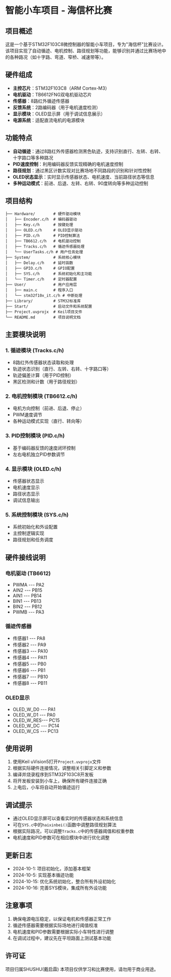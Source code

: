 # 智能小车项目 - 海信杯比赛

## 项目概述

这是一个基于STM32F103C8微控制器的智能小车项目，专为"海信杯"比赛设计。该项目实现了自动循迹、电机控制、路径规划等功能，能够识别并通过比赛场地中的各种路况（如十字路、弯道、窄桥、减速带等）。

## 硬件组成

- **主控芯片**：STM32F103C8（ARM Cortex-M3）
- **电机驱动**：TB6612FNG双电机驱动芯片
- **传感器**：8路红外循迹传感器
- **反馈系统**：2路编码器（用于电机速度检测）
- **显示模块**：OLED显示屏（用于调试信息展示）
- **电源系统**：适配直流电机的电源模块

## 功能特点

- **自动循迹**：通过8路红外传感器检测黑色轨迹，支持识别直行、左转、右转、十字路口等多种路况
- **PID速度控制**：利用编码器反馈实现精确的电机速度控制
- **路径规划**：通过黑区计数实现对比赛场地不同路段的识别和针对性控制
- **OLED状态显示**：实时显示传感器状态、电机速度、当前路径状态等信息
- **多种运动模式**：前进、后退、左转、右转、90度转向等多种运动控制

## 项目结构

```
├── Hardware/        # 硬件驱动模块
│   ├── Encoder.c/h  # 编码器驱动
│   ├── Key.c/h      # 按键处理
│   ├── OLED.c/h     # OLED显示驱动
│   ├── PID.c/h      # PID控制算法
│   ├── TB6612.c/h   # 电机驱动控制
│   ├── Tracks.c/h   # 循迹传感器处理
│   └── UserTasks.c/h # 用户任务处理
├── System/          # 系统核心模块
│   ├── Delay.c/h    # 延时函数
│   ├── GPIO.c/h     # GPIO配置
│   ├── SYS.c/h      # 系统初始化和主功能
│   └── Timer.c/h    # 定时器配置
├── User/            # 用户应用层
│   ├── main.c       # 程序入口
│   └── stm32f10x_it.c/h # 中断处理
├── Library/         # STM32标准库
├── Start/           # 启动文件和系统配置
├── Project.uvprojx  # Keil项目文件
└── README.md        # 项目说明文档
```

## 主要模块说明

### 1. 循迹模块 (Tracks.c/h)
- 8路红外传感器状态读取和处理
- 轨迹状态识别（直行、左转、右转、十字路口等）
- 轨迹偏差计算（用于PID控制）
- 黑区检测和计数（用于路径规划）

### 2. 电机控制模块 (TB6612.c/h)
- 电机方向控制（前进、后退、停止）
- PWM速度调节
- 各种运动模式实现（直行、转向等）

### 3. PID控制模块 (PID.c/h)
- 基于编码器反馈的速度闭环控制
- 左右电机独立PID参数调节

### 4. 显示模块 (OLED.c/h)
- 传感器状态显示
- 电机速度显示
- 路径状态显示
- 调试信息输出

### 5. 系统控制模块 (SYS.c/h)
- 系统初始化和外设配置
- 主控制逻辑实现
- 路径规划和任务调度

## 硬件接线说明

### 电机驱动 (TB6612)
- PWMA --- PA2
- AIN2 --- PB15
- AIN1 --- PB14
- BIN1 --- PB13
- BIN2 --- PB12
- PWMB --- PA3

### 循迹传感器
- 传感器1 --- PA8
- 传感器2 --- PA9
- 传感器3 --- PA10
- 传感器4 --- PA11
- 传感器5 --- PB0
- 传感器6 --- PB1
- 传感器7 --- PB10
- 传感器8 --- PB11

### OLED显示
- OLED_W_D0 --- PA1
- OLED_W_D1 --- PA0
- OLED_W_RES--- PC15
- OLED_W_DC --- PC14
- OLED_W_CS --- PC13

## 使用说明

1. 使用Keil uVision5打开`Project.uvprojx`文件
2. 根据实际硬件连接情况，调整相关引脚定义和参数
3. 编译并烧录程序到STM32F103C8开发板
4. 将开发板安装到小车上，确保所有硬件连接正确
5. 上电后，小车将自动开始循迹运行

## 调试提示

- 通过OLED显示屏可以查看实时的传感器状态和系统信息
- 可在`SYS.c`中的`haixinbei()`函数中调整路径规划算法
- 根据实际路况，可以调整`Tracks.c`中的传感器阈值和权重参数
- 电机速度和PID参数可在相应模块中进行优化调整

## 更新日志

- 2024-10-1: 项目初始化，添加基本框架
- 2024-10-5: 实现基本循迹功能
- 2024-10-15: 优化系统初始化，整合所有外设初始化
- 2024-10-16: 完善SYS模块，集成所有外设功能


## 注意事项

1. 确保电源电压稳定，以保证电机和传感器正常工作
2. 循迹传感器需要根据实际场地进行阈值校准
3. 电机速度和PID参数需要根据实际小车特性进行调整
4. 在调试过程中，建议先在平坦路面上测试基本功能

## 许可证
项目归属SHUSHU(戴启霖)
本项目仅供学习和比赛使用，请勿用于商业用途。